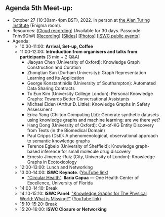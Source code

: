 ## Agenda 5th Meet-up: 
  - October 27 (10:30am-4pm BST), 2022. In person at [the Alan Turing Institute](https://www.turing.ac.uk/about-us/how-get-alan-turing-institute) (Enigma room).
  - Resources: [[Cloud recording](https://turing-uk.zoom.us/rec/share/2J45fsnQD0nM98VjnubAm7ZbBWPf8LnG97Zg7BMZiiGPwcoGsMEx01iaj88XDpTP.5vrWeEjo7VR_am6z)] (Available for 30 days. Passcode: Tnhv6Gh#) [[Recording](https://drive.google.com/drive/folders/1uP6T1GUCYnHbGwXKsXnvI8RZpMFQYPYR?usp=sharing)] [[Slides](https://docs.google.com/presentation/d/1lT-lNuHXxUzGggcZ1Q6_Pt5JuhuzOyH8aCE0l1_I79w/edit?usp=sharing)] [[Photos](https://drive.google.com/drive/folders/1SUKJziNNK6smwMHSgRNfLAbC-_E0ejll?usp=sharing)] [[ISWC public events](https://iswc2022.semanticweb.org/index.php/broadcasting-events/)]
  - Agenda:
    - 10:30-11:00: **Arrival, Set-up, Coffee**
    - 11:00-12:00: **Introduction from organisers and talks from participants** (3 min + 2 Q&A)
      - Jiaoyan	Chen (University of Oxford): Knowledge Graph Construction and Curation
      - Zhongtian	Sun (Durham University): Graph Representation Learning and its Application
      - George Konstantinidis (University of Southampton): Automated Data Sharing Contracts
      - To Eun Kim (University College London): Personal Knowledge Graphs: Towards Better Conversational Assistants
      - Michael	Eiden (Arthur D. Little): Knowledge Graphs in Safety Assessment
      - Erica	Yang (Chilton Computing Ltd): Generate synthetic datasets using knowledge graphs and machine learning: are we there yet?
      - Hang Dong (University of Oxford): Out-of-KG Entity Discovery from Texts (in the Biomedical Domain)
      - Paul Cripps (Dstl): A phenomenological, observational approach to semantic knowledge graphs
      - Terence	Egbelo (University of Sheffield): Knowledge graph-based inference for small molecule drug discovery
      - Ernesto Jimenez-Ruiz (City, University of London): Knowledge Graphs in Ecotoxicology     
    - 12:00-13:00: Lunch and Networking
    - 13:00-14:00: **ISWC Keynote**.  ([YouTube link](https://youtu.be/flee9fTu4aU))   
      - ["Circular Health"](https://iswc2022.semanticweb.org/index.php/keynote-speakers/#ilaria). **Ilaria Capua** — One Health Center of Excellence, University of Florida 
    - 14:00-14:10: Break
    - 14:10-15:10: **ISWC Panel**: ["Knowledge Graphs for The Physical World: What is Missing?"](https://iswc2022.semanticweb.org/index.php/panel/)  ([YouTube link](https://youtu.be/PwJDmvzYQp0))
    - 15:10-15:20: Break
    - 15:20-16:00: **ISWC Closure or Networking**
